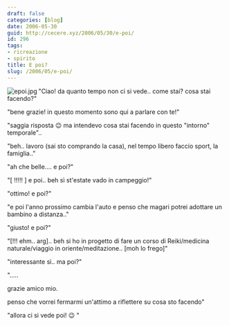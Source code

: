 ```yaml
---
draft: false
categories: [blog]
date: 2006-05-30
guid: http://cecere.xyz/2006/05/30/e-poi/
id: 296
tags:
- ricreazione
- spirito
title: E poi?
slug: /2006/05/e-poi/
---
```


<img align="left" alt="epoi.jpg" id="image295" title="epoi.jpg" src="http://cecere.xyz/wp-content/uploads/sites/3/2006/05/epoi.jpg" />"Ciao! da quanto tempo non ci si vede.. come stai? cosa stai facendo?"

"bene grazie! in questo momento sono qui a parlare con te!"

"saggia risposta 😉 ma intendevo cosa stai facendo in questo "intorno" temporale"..

"beh.. lavoro (sai sto comprando la casa), nel tempo libero faccio sport, la famiglia.."

"ah che belle…. e poi?"

"[ !!!!! ] e poi.. beh sì st'estate vado in campeggio!"

"ottimo! e poi?"

"e poi l'anno prossimo cambia l'auto e penso che magari potrei adottare un bambino a distanza.."

"giusto! e poi?"

"[!!! ehm.. arg].. beh si ho in progetto di fare un corso di Reiki/medicina naturale/viaggio in oriente/meditazione.. [moh lo frego]"

"interessante sì.. ma poi?"

"…..

grazie amico mio.

penso che vorrei fermarmi un'attimo a riflettere su cosa sto facendo"

"allora ci si vede poi! 😉 "